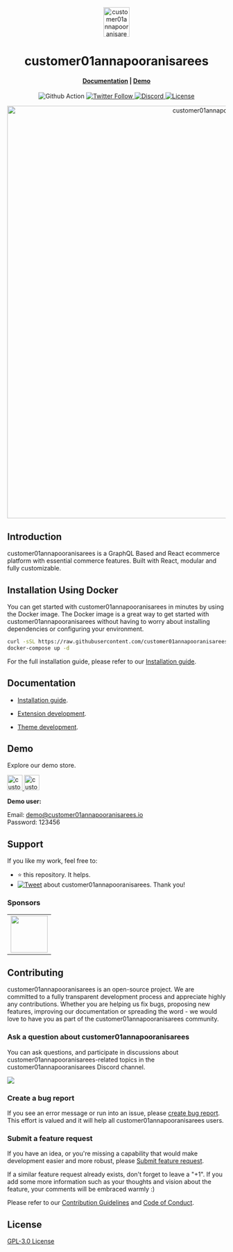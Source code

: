 <p>&nbsp;&nbsp;&nbsp;&nbsp;&nbsp;&nbsp;</p>
<p align="center">
<img width="60" height="68" alt="customer01annapooranisarees Logo" src="https://raw.githubusercontent.com/customer01annapooranisareescommerce/customer01annapooranisarees/dev/.github/images/logo-green.png"/>
</p>
<p align="center">
  <h1 align="center">customer01annapooranisarees</h1>
</p>
<h4 align="center">
    <a href="https://customer01annapooranisarees.io/docs/development/getting-started/introduction">Documentation</a> |
    <a href="https://demo.customer01annapooranisarees.io/">Demo</a>
</h4>

<p align="center">
  <img src="https://github.com/nodeonline/nodejscart/actions/workflows/build.yml/badge.svg" alt="Github Action">
  <a href="https://twitter.com/customer01annapooranisareesjs">
    <img alt="Twitter Follow" src="https://img.shields.io/twitter/follow/customer01annapooranisareesjs?style=social">
  </a>
  <a href="https://discord.gg/GSzt7dt7RM">
    <img src="https://img.shields.io/discord/757179260417867879?label=discord" alt="Discord">
  </a>
  <a href="https://opensource.org/licenses/GPL-3.0">
    <img src="https://img.shields.io/badge/License-GPLv3-blue.svg" alt="License">
  </a>
</p>

<p align="center">
<img alt="customer01annapooranisarees" width="950" src="https://raw.githubusercontent.com/customer01annapooranisareescommerce/customer01annapooranisarees/dev/.github/images/banner.png"/>
</p>

## Introduction

customer01annapooranisarees is a GraphQL Based and React ecommerce platform with essential commerce features. Built with React, modular and fully customizable.

## Installation Using Docker


You can get started with customer01annapooranisarees in minutes by using the Docker image. The Docker image is a great way to get started with customer01annapooranisarees without having to worry about installing dependencies or configuring your environment.

```bash
curl -sSL https://raw.githubusercontent.com/customer01annapooranisareescommerce/customer01annapooranisarees/main/docker-compose.yml > docker-compose.yml
docker-compose up -d
```

For the full installation guide, please refer to our [Installation guide](https://customer01annapooranisarees.io/docs/development/getting-started/installation-guide).

## Documentation

- [Installation guide](https://customer01annapooranisarees.io/docs/development/getting-started/installation-guide).

- [Extension development](https://customer01annapooranisarees.io/docs/development/module/create-your-first-extension).

- [Theme development](https://customer01annapooranisarees.io/docs/development/theme/theme-overview).


## Demo

Explore our demo store.

<p align="left">
  <a href="https://demo.customer01annapooranisarees.io/admin" target="_blank">
    <img alt="customer01annapooranisarees-backend-demo" height="35" alt="customer01annapooranisarees Admin Demo" src="https://raw.githubusercontent.com/customer01annapooranisareescommerce/customer01annapooranisarees/dev/.github/images/customer01annapooranisarees-demo-back.png"/>
  </a>
  <a href="https://demo.customer01annapooranisarees.io/" target="_blank">
    <img alt="customer01annapooranisarees-store-demo" height="35" alt="customer01annapooranisarees Store Demo" src="https://raw.githubusercontent.com/customer01annapooranisareescommerce/customer01annapooranisarees/dev/.github/images/customer01annapooranisarees-demo-front.png"/>
  </a>
</p>
<b>Demo user:</b>

Email: demo@customer01annapooranisarees.io<br/>
Password: 123456

## Support

If you like my work, feel free to:

- ⭐ this repository. It helps.
- [![Tweet](https://img.shields.io/twitter/url/http/shields.io.svg?style=social)][tweet] about customer01annapooranisarees. Thank you!

[tweet]: https://twitter.com/intent/tweet?url=https%3A%2F%2Fgithub.com%2Fcustomer01annapooranisareescommerce%2Fcustomer01annapooranisarees&text=Awesome%20React%20Ecommerce%20Project&hashtags=react,ecommerce,expressjs,graphql

### Sponsors

<table style="text-align:center;">
<tr>
<td align="center" valign="middle"><a href="https://www.bountyhub.dev/" target="_blank"><img src="https://raw.githubusercontent.com/customer01annapooranisareescommerce/customer01annapooranisarees/dev/.github/images/sponsors/bountyhub.png" width="85" valign="middle" /></a></td>
</tr>
</table>

## Contributing

customer01annapooranisarees is an open-source project. We are committed to a fully transparent development process and appreciate highly any contributions. Whether you are helping us fix bugs, proposing new features, improving our documentation or spreading the word - we would love to have you as part of the customer01annapooranisarees community.

### Ask a question about customer01annapooranisarees

You can ask questions, and participate in discussions about customer01annapooranisarees-related topics in the customer01annapooranisarees Discord channel.

<a href="https://discord.gg/GSzt7dt7RM"><img src="https://raw.githubusercontent.com/customer01annapooranisareescommerce/customer01annapooranisarees/dev/.github/images/discord_banner_github.svg" /></a>

### Create a bug report

If you see an error message or run into an issue, please [create bug report](https://github.com/customer01annapooranisareescommerce/customer01annapooranisarees/issues/new). This effort is valued and it will help all customer01annapooranisarees users.


### Submit a feature request

If you have an idea, or you're missing a capability that would make development easier and more robust, please [Submit feature request](https://github.com/customer01annapooranisareescommerce/customer01annapooranisarees/issues/new).

If a similar feature request already exists, don't forget to leave a "+1".
If you add some more information such as your thoughts and vision about the feature, your comments will be embraced warmly :)


Please refer to our [Contribution Guidelines](./CONTRIBUTING.md) and [Code of Conduct](./CODE_OF_CONDUCT.md).

## License

[GPL-3.0 License](https://github.com/customer01annapooranisareescommerce/customer01annapooranisarees/blob/main/LICENSE)

